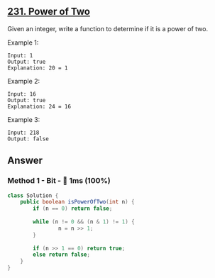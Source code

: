 ## [231. Power of Two](https://leetcode.com/problems/power-of-two/)

Given an integer, write a function to determine if it is a power of two.

Example 1:
```
Input: 1
Output: true 
Explanation: 20 = 1
```
Example 2:
```
Input: 16
Output: true
Explanation: 24 = 16
```
Example 3:
```
Input: 218
Output: false
```

## Answer
### Method 1 - Bit - :rocket: 1ms (100%)
```java
class Solution {
    public boolean isPowerOfTwo(int n) {
        if (n == 0) return false;
        
        while (n != 0 && (n & 1) != 1) {
                n = n >> 1;
        }
        
        if (n >> 1 == 0) return true;
        else return false;
    }
}
```
